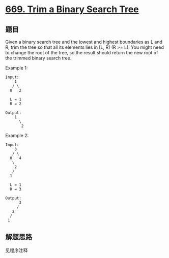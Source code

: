 # [669. Trim a Binary Search Tree](https://leetcode.com/problems/trim-a-binary-search-tree/)

## 题目

Given a binary search tree and the lowest and highest boundaries as L and R, trim the tree so that all its elements lies in [L, R] (R >= L). You might need to change the root of the tree, so the result should return the new root of the trimmed binary search tree.

Example 1:

```text
Input:
    1
   / \
  0   2

  L = 1
  R = 2

Output:
    1
      \
       2
```

Example 2:

```text
Input:
    3
   / \
  0   4
   \
    2
   /
  1

  L = 1
  R = 3

Output:
      3
     /
   2
  /
 1
 ```

## 解题思路

见程序注释
